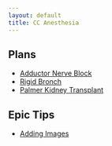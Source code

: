 ```yaml
---
layout: default
title: CC Anesthesia
---
```


## Plans

* [Adductor Nerve Block](./adductornerveblock.md)
* [Rigid Bronch](./rigidbronch.md)
* [Palmer Kidney Transplant](./palmerkidney.md)

## Epic Tips

* [Adding Images](./addimage.md)

